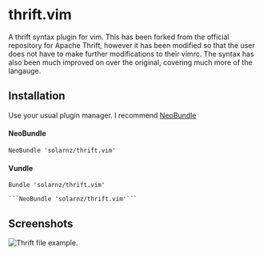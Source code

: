 # thrift.vim #

A thrift syntax plugin for vim. This has been forked from the official
repository for Apache Thrift, however it has been modified so that the user
does not have to make further modifications to their vimrc. The syntax has also
been much improved on over the original, covering much more of the langauge.

## Installation ##

Use your usual plugin manager. I recommend [NeoBundle](https://github.com/Shougo/neobundle.vim)

#### NeoBundle

    NeoBundle 'solarnz/thrift.vim'

#### Vundle

    Bundle 'solarnz/thrift.vim'

    ```NeoBundle 'solarnz/thrift.vim'```

## Screenshots ##

![Thrift file example.](https://s3.amazonaws.com/solarnz.github.images/thrift.vim/thrift.png)

